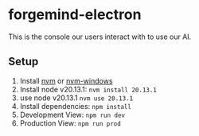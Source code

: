 # forgemind-electron
This is the console our users interact with to use our AI.

## Setup
1. Install [nvm](https://github.com/nvm-sh/nvm) or [nvm-windows](https://github.com/coreybutler/nvm-windows)
2. Install node v20.13.1: `nvm install 20.13.1`
3. use node v20.13.1 `nvm use 20.13.1`
4. Install dependencies: `npm install`
5. Development View: `npm run dev`
6. Production View: `npm run prod`